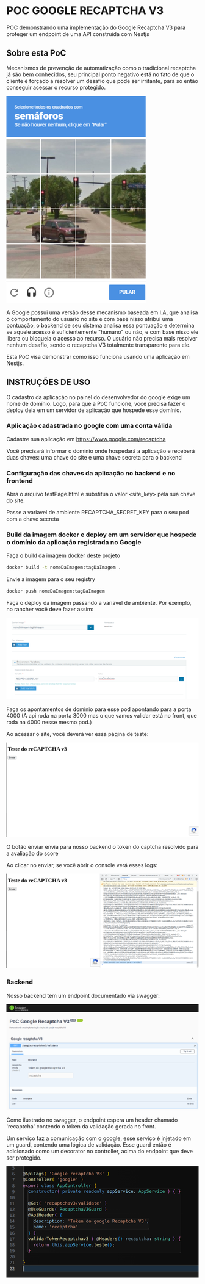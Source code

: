 # POC GOOGLE RECAPTCHA V3

POC demonstrando uma implementação do Google Recaptcha V3 para proteger um endpoint de uma API construida com Nestjs

## Sobre esta PoC

Mecanismos de prevenção de automatização como o tradicional recaptcha já são bem conhecidos, seu principal ponto negativo está no fato de que o cliente é forçado a resolver um desafio que pode ser irritante, para só então conseguir acessar o recurso protegido.

![](docs/1.png)

A Google possui uma versão desse mecanismo baseada em I.A, que analisa o comportamento do usuario no site e com base nisso atribui uma pontuação, o backend de seu sistema analisa essa pontuação e determina se aquele acesso é suficientemente "humano" ou não, e com base nisso ele libera ou bloqueia o acesso ao recurso. O usuário não precisa mais resolver nenhum desafio, sendo o recaptcha V3 totalmente transparente para ele.

Esta PoC visa demonstrar como isso funciona usando uma aplicação em Nestjs.

## INSTRUÇÕES DE USO
O cadastro da aplicação no painel do desenvolvedor do google exige um nome de domínio. Logo, para que a PoC funcione, você precisa fazer o deploy dela em um servidor de aplicação que hospede esse domínio.


### Aplicação cadastrada no google com uma conta válida

Cadastre sua aplicação em https://www.google.com/recaptcha

Você precisará informar o domínio onde hospedará a aplicação e receberá duas chaves: uma chave do site e uma chave secreta para o backend

### Configuração das chaves da aplicação no backend e no frontend

Abra o arquivo testPage.html e substitua o valor <site_key> pela sua chave do site.

Passe a variavel de ambiente RECAPTCHA_SECRET_KEY para o seu pod com a chave secreta

### Build da imagem docker e deploy em um servidor que hospede o domínio da aplicação registrada no Google

Faça o build da imagem docker deste projeto

```sh
docker build -t nomeDaImagem:tagDaImagem .
```

Envie a imagem para o seu registry

```sh
docker push nomeDaImagem:tagDaImagem
```

Faça o deploy da imagem passando a variavel de ambiente. Por exemplo, no rancher você deve fazer assim:

![](docs/2.png)

Faça os apontamentos de dominio para esse pod apontando para a porta 4000 (A api roda na porta 3000 mas o que vamos validar está no front, que roda na 4000 nesse mesmo pod.)

Ao acessar o site, você deverá ver essa página de teste:

![](docs/3.png)

O botão enviar envia para nosso backend o token do captcha resolvido para a avaliação do score

Ao clicar no enviar, se você abrir o console verá esses logs:

![](docs/4.png)


### Backend

Nosso backend tem um endpoint documentado via swagger:

![](docs/5.png)

Como ilustrado no swagger, o endpoint espera um header chamado 'recaptcha' contendo o token da validação gerada no front.

Um serviço faz a comunicação com o google, esse serviço é injetado em um guard, contendo uma lógica de validação. Esse guard então é adicionado como um decorator no controller, acima do endpoint que deve ser protegido.

![](docs/6.png)

